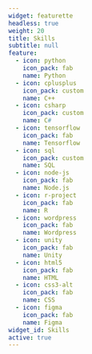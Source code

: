 ```yaml
---
widget: featurette
headless: true
weight: 20
title: Skills
subtitle: null
feature:
  - icon: python
    icon_pack: fab
    name: Python
  - icon: cplusplus
    icon_pack: custom
    name: C++
  - icon: csharp
    icon_pack: custom
    name: C#
  - icon: tensorflow
    icon_pack: fab
    name: Tensorflow
  - icon: sql
    icon_pack: custom
    name: SQL
  - icon: node-js
    icon_pack: fab
    name: Node.js
  - icon: r-project
    icon_pack: fab
    name: R
  - icon: wordpress
    icon_pack: fab
    name: Wordpress
  - icon: unity
    icon_pack: fab
    name: Unity
  - icon: html5
    icon_pack: fab
    name: HTML
  - icon: css3-alt
    icon_pack: fab
    name: CSS
  - icon: figma
    icon_pack: fab
    name: Figma
widget_id: Skills
active: true
---
```


